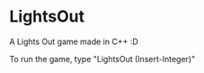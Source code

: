 LightsOut
=========

A Lights Out game made in C++ :D

To run the game, type "LightsOut (Insert-Integer)"
